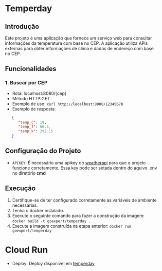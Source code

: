 # Temperday

## Introdução

Este projeto é uma aplicação que fornece um serviço web para consultar informações da temperatura com base no CEP. A aplicação utiliza APIs externas para obter informações de clima e dados de endereço com base no CEP.

## Funcionalidades

### 1. Buscar por CEP
   * Rota: localhost:8080/{cep}
   * Método HTTP:GET
   * Exemplo de uso:
   `curl http://localhost:8000/12345678`
   * Exemplo de resposta: 
   ```json
      {
         "temp_c": 19,
         "temp_f": 66.2,
         "temp_k": 292.15
      }
   ```

## Configuração do Projeto
 - `APIKEY`:  É necessário uma apikey do [weatherapi](https://www.weatherapi.com/) para que o projeto funcione corretamente. Essa key pode ser setada dentro do aquivo .env no diretório **cmd**

## Execução
1. Certifique-se de ter configurado corretamente as variáveis de ambiente necessárias.
2. Tenha o docker instalado.
3. Execute o seguinte comando para fazer a construção da imagem: `docker build -t goexpert/temperday .`
4. Execute a imagem construída  na etapa anterior: `docker run goexpert/temperday`

# Cloud Run

- Deploy: Deploy disponível em [temperday](https://temperday-n2m7djaeia-uc.a.run.app/70070550)
